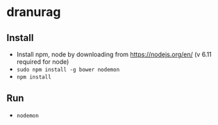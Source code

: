 # dranurag

## Install
- Install npm, node by downloading from https://nodejs.org/en/ (v 6.11 required for node)
- `sudo npm install -g bower nodemon`
- `npm install`

## Run
- `nodemon`
